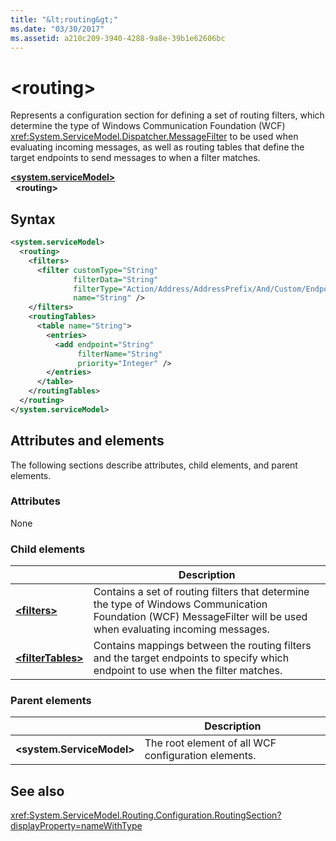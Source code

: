 ```yaml
---
title: "&lt;routing&gt;"
ms.date: "03/30/2017"
ms.assetid: a210c209-3940-4288-9a8e-39b1e62606bc
---
```

# &lt;routing&gt;

Represents a configuration section for defining a set of routing filters, which determine the type of Windows Communication Foundation (WCF) <xref:System.ServiceModel.Dispatcher.MessageFilter> to be used when evaluating incoming messages, as well as routing tables that define the target endpoints to send messages to when a filter matches.

[**\<system.serviceModel>**](system-servicemodel.md)   
&nbsp;&nbsp;**\<routing>**

## Syntax

```xml
<system.serviceModel>
  <routing>
    <filters>
      <filter customType="String" 
              filterData="String" 
              filterType="Action/Address/AddressPrefix/And/Custom/Endpoint/MatchAll/XPath" 
              name="String" />
    </filters>
    <routingTables>
      <table name="String">
        <entries>
          <add endpoint="String" 
               filterName="String" 
               priority="Integer" />
        </entries>
      </table>
    </routingTables>
  </routing>
</system.serviceModel>
```

## Attributes and elements

The following sections describe attributes, child elements, and parent elements.

### Attributes

None

### Child elements


|     | Description |
| --- | ----------- |
| [**\<filters>**](../../../../../docs/framework/configure-apps/file-schema/wcf/filters-of-routing.md) | Contains a set of routing filters that determine the type of Windows Communication Foundation (WCF) MessageFilter will be used when evaluating incoming messages. |
| [**\<filterTables>**](../../../../../docs/framework/configure-apps/file-schema/wcf/filtertables.md) | Contains mappings between the routing filters and the target endpoints to specify which endpoint to use when the filter matches. |

### Parent elements


|     | Description |
| --- | ----------- |
| **\<system.ServiceModel>** | The root element of all WCF configuration elements. |

## See also

<xref:System.ServiceModel.Routing.Configuration.RoutingSection?displayProperty=nameWithType>
